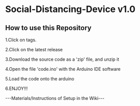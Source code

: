 # Social-Distancing-Device v1.0
How to use this Repository
----------------------------
1.Click on tags.

2.Click on the latest release

3.Download the source code as a 'zip' file, and unzip it

4.Open the file 'code.ino' with the Arduino IDE software

5.Load the code onto the arduino

6.ENJOY!!!

---Materials/Instructions of Setup in the Wiki---



